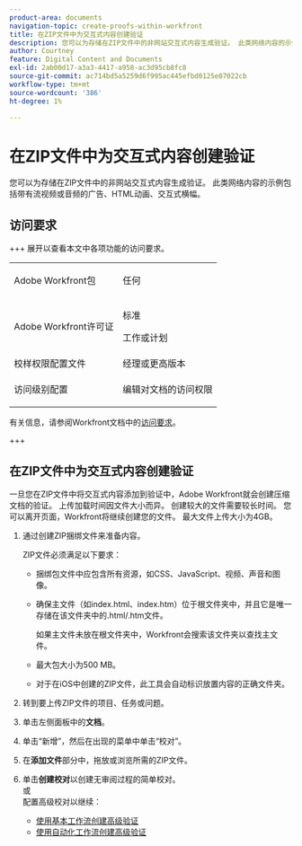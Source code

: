 ```yaml
---
product-area: documents
navigation-topic: create-proofs-within-workfront
title: 在ZIP文件中为交互式内容创建验证
description: 您可以为存储在ZIP文件中的非网站交互式内容生成验证。 此类网络内容的示例包括带有流视频或音频的广告、HTML动画、交互式横幅。
author: Courtney
feature: Digital Content and Documents
exl-id: 2ab00d17-a3a3-4417-a958-ac3d95cb8fc8
source-git-commit: ac714bd5a5259d6f995ac445efbd0125e07022cb
workflow-type: tm+mt
source-wordcount: '386'
ht-degree: 1%

---
```


# 在ZIP文件中为交互式内容创建验证

您可以为存储在ZIP文件中的非网站交互式内容生成验证。 此类网络内容的示例包括带有流视频或音频的广告、HTML动画、交互式横幅。

## 访问要求

+++ 展开以查看本文中各项功能的访问要求。

<table style="table-layout:auto"> 
 <col> 
 <col> 
 <tbody> 
  <tr> 
   <td role="rowheader">Adobe Workfront包</td> 
   <td> <p>任何</p> </td> 
  </tr> 
  <tr> 
   <td role="rowheader">Adobe Workfront许可证</td> 
   <td> 
   <p>标准</p>
   <p>工作或计划</p> 
   </td> 
  </tr> 
  <tr> 
   <td role="rowheader">校样权限配置文件 </td> 
   <td>经理或更高版本</td> 
  </tr> 
  <tr> 
   <td role="rowheader">访问级别配置</td> 
   <td> <p>编辑对文档的访问权限</p> </td> 
  </tr> 
 </tbody> 
</table>

有关信息，请参阅Workfront文档中的[访问要求](/help/quicksilver/administration-and-setup/add-users/access-levels-and-object-permissions/access-level-requirements-in-documentation.md)。

+++

## 在ZIP文件中为交互式内容创建验证

一旦您在ZIP文件中将交互式内容添加到验证中，Adobe Workfront就会创建压缩文档的验证。 上传加载时间因文件大小而异。 创建较大的文件需要较长时间。 您可以离开页面，Workfront将继续创建您的文件。 最大文件上传大小为4GB。 

1. 通过创建ZIP捆绑文件来准备内容。

   ZIP文件必须满足以下要求：

   * 捆绑包文件中应包含所有资源，如CSS、JavaScript、视频、声音和图像。
   * 确保主文件（如index.html、index.htm）位于根文件夹中，并且它是唯一存储在该文件夹中的.html/.htm文件。

     如果主文件未放在根文件夹中，Workfront会搜索该文件夹以查找主文件。

   * 最大包大小为500 MB。
   * 对于在iOS中创建的ZIP文件，此工具会自动标识放置内容的正确文件夹。

1. 转到要上传ZIP文件的项目、任务或问题。
1. 单击左侧面板中的&#x200B;**文档**。
1. 单击“新增”**&#x200B;**，然后在出现的菜单中单击“校对”**&#x200B;**。
1. 在&#x200B;**添加文件**&#x200B;部分中，拖放或浏览所需的ZIP文件。
1. 单击&#x200B;**创建校对**&#x200B;以创建无审阅过程的简单校对。\
   或\
   配置高级校对以继续：

   * [使用基本工作流创建高级验证](../../../review-and-approve-work/proofing/creating-proofs-within-workfront/configure-basic-proof-workflow.md)
   * [使用自动化工作流创建高级验证](../../../review-and-approve-work/proofing/creating-proofs-within-workfront/create-automated-proof-workflow.md)
